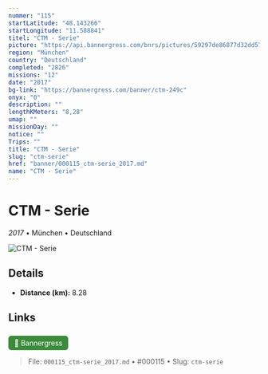 ```yaml
---
nummer: "115"
startLatitude: "48.143266"
startLongitude: "11.588841"
titel: "CTM - Serie"
picture: "https://api.bannergress.com/bnrs/pictures/59297de86877d32dd5738ca20ce7816e"
region: "München"
country: "Deutschland"
completed: "2826"
missions: "12"
date: "2017"
bg-link: "https://bannergress.com/banner/ctm-249c"
onyx: "0"
description: ""
lengthKMeters: "8,28"
umap: ""
missionDay: ""
notice: ""
Trips: ""
title: "CTM - Serie"
slug: "ctm-serie"
href: "banner/000115_ctm-serie_2017.md"
name: "CTM - Serie"
---
```

# CTM - Serie

*2017* • München • Deutschland

![CTM - Serie](https://api.bannergress.com/bnrs/pictures/59297de86877d32dd5738ca20ce7816e)



## Details
- **Distance (km):** 8.28








## Links
<a href="https://bannergress.com/banner/ctm-249c" style="display:inline-block;margin:6px 8px 0 0;padding:6px 12px;background:#3c8b3c;color:#fff;text-decoration:none;border-radius:6px;">🔗 Bannergress</a>




> File: `000115_ctm-serie_2017.md` • #000115 • Slug: `ctm-serie`

